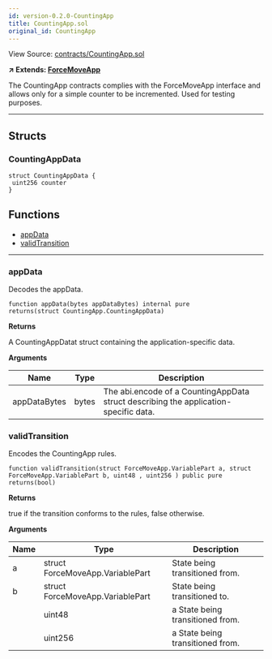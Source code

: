 ```yaml
---
id: version-0.2.0-CountingApp
title: CountingApp.sol
original_id: CountingApp
---
```


View Source: [contracts/CountingApp.sol](https://github.com/statechannels/monorepo/tree/master/packages/nitro-protocol/contracts/CountingApp.sol)

**↗ Extends: [ForceMoveApp](ForceMoveApp.md)**

The CountingApp contracts complies with the ForceMoveApp interface and allows only for a simple counter to be incremented. Used for testing purposes.

---

## Structs
### CountingAppData

```solidity
struct CountingAppData {
 uint256 counter
}
```

## Functions

- [appData](#appdata)
- [validTransition](#validtransition)

---

### appData

Decodes the appData.

```solidity
function appData(bytes appDataBytes) internal pure
returns(struct CountingApp.CountingAppData)
```

**Returns**

A CountingAppDatat struct containing the application-specific data.

**Arguments**

| Name        | Type           | Description  |
| ------------- |------------- | -----|
| appDataBytes | bytes | The abi.encode of a CountingAppData struct describing the application-specific data. | 

### validTransition

Encodes the CountingApp rules.

```solidity
function validTransition(struct ForceMoveApp.VariablePart a, struct ForceMoveApp.VariablePart b, uint48 , uint256 ) public pure
returns(bool)
```

**Returns**

true if the transition conforms to the rules, false otherwise.

**Arguments**

| Name        | Type           | Description  |
| ------------- |------------- | -----|
| a | struct ForceMoveApp.VariablePart | State being transitioned from. | 
| b | struct ForceMoveApp.VariablePart | State being transitioned to. | 
|  | uint48 | a State being transitioned from. | 
|  | uint256 | a State being transitioned from. | 

